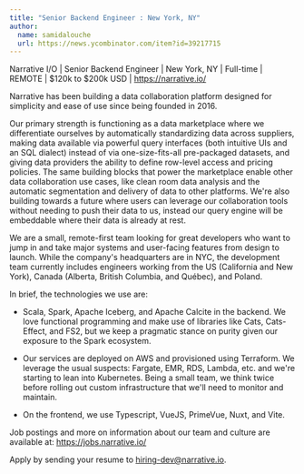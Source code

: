 ```yaml
---
title: "Senior Backend Engineer : New York, NY"
author:
  name: samidalouche
  url: https://news.ycombinator.com/item?id=39217715
---
```

Narrative I&#x2F;O | Senior Backend Engineer | New York, NY | Full-time | REMOTE | $120k to $200k USD | <a href="https:&#x2F;&#x2F;narrative.io&#x2F;" rel="nofollow">https:&#x2F;&#x2F;narrative.io&#x2F;</a>

Narrative has been building a data collaboration platform designed for simplicity and ease of use since being founded in 2016.

Our primary strength is functioning as a data marketplace where we differentiate ourselves by automatically standardizing data across suppliers, making data available via powerful query interfaces (both intuitive UIs and an SQL dialect) instead of via one-size-fits-all pre-packaged datasets, and giving data providers the ability to define row-level access and pricing policies. The same building blocks that power the marketplace enable other data collaboration use cases, like clean room data analysis and the automatic segmentation and delivery of data to other platforms. We&#x27;re also building towards a future where users can leverage our collaboration tools without needing to push their data to us, instead our query engine will be embeddable where their data is already at rest.

We are a small, remote-first team looking for great developers who want to jump in and take major systems and user-facing features from design to launch. While the company&#x27;s headquarters are in NYC, the development team currently includes engineers working from the US (California and New York), Canada (Alberta, British Columbia, and Québec), and Poland.

In brief, the technologies we use are:

- Scala, Spark, Apache Iceberg, and Apache Calcite in the backend. We love functional programming and make use of libraries like Cats, Cats-Effect, and FS2, but we keep a pragmatic stance on purity given our exposure to the Spark ecosystem.

- Our services are deployed on AWS and provisioned using Terraform. We leverage the usual suspects: Fargate, EMR, RDS, Lambda, etc. and we&#x27;re starting to lean into Kubernetes. Being a small team, we think twice before rolling out custom infrastructure that we&#x27;ll need to monitor and maintain.

- On the frontend, we use Typescript, VueJS, PrimeVue, Nuxt, and Vite.

Job postings and more on information about our team and culture are available at: <a href="https:&#x2F;&#x2F;jobs.narrative.io&#x2F;" rel="nofollow">https:&#x2F;&#x2F;jobs.narrative.io&#x2F;</a>

Apply by sending your resume to hiring-dev@narrative.io.
